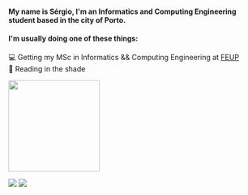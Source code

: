 
<!--

- 🔭 I’m currently working on ...
- 🌱 I’m currently learning ...
- 👯 I’m looking to collaborate on ...
- 🤔 I’m looking for help with ...
- 💬 Ask me about ...
- 📫 How to reach me: ...
- 😄 Pronouns: ...
- ⚡ Fun fact: ...
-->
#### My name is Sérgio, I'm an Informatics and Computing Engineering student based in the city of Porto.

#### I'm usually doing one of these things:

💻  Getting my MSc in Informatics && Computing Engineering at [FEUP](https://sigarra.up.pt/feup/pt/cur_geral.cur_view?pv_ano_lectivo=2021&pv_curso_id=22841)   
🌱  Reading in the shade

<a style="padding-top: 1em;" href="https://github.com/SergioEstevao11"><img src="https://github-readme-stats.vercel.app/api?username=SergioEstevao11&count_private=true&&theme=dark" height="180" /></a>

<a target="_blank" href="https://www.linkedin.com/in/s%C3%A9rgio-est%C3%AAv%C3%A3o-2067b41b8/"><img src="https://img.shields.io/badge/-LinkedIn-0077B5?style=for-the-badge&logo=Linkedin&logoColor=white"></img></a>
<a target="_blank" href="mailto:smestevao11@gmail.com"><img src="https://img.shields.io/badge/-Gmail-D14836?style=for-the-badge&logo=Gmail&logoColor=white"></img></a>



<!--
#### Currently working on:

👯 My online [resume](https://miguelazevedolopes.github.io/) using Three.js 


-->

